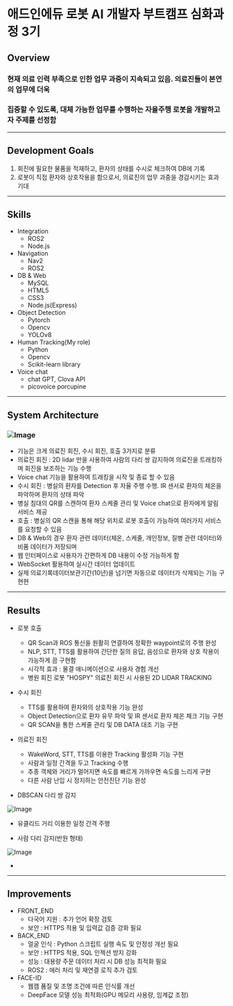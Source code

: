 # 애드인에듀 로봇 AI 개발자 부트캠프 심화과정 3기
## Overview
### 현재 의료 인력 부족으로 인한 업무 과중이 지속되고 있음. 의료진들이 본연의 업무에 더욱 
### 집중할 수 있도록, 대체 가능한 업무를 수행하는 자율주행 로봇을 개발하고자 주제를 선정함
---
## Development Goals
1. 회진에 필요한 물품을 적재하고, 환자의 상태를 수시로 체크하여 DB에 기록
2. 로봇이 직접 환자와 상호작용을 함으로서, 의료진의 업무 과중을 경감시키는 효과 기대
---
## Skills
+ Integration
  + ROS2
  + Node.js
+ Navigation
  + Nav2
  + ROS2
+ DB & Web
  + MySQL
  + HTML5
  + CSS3
  + Node.js(Express)
+ Object Detection
  + Pytorch
  + Opencv
  + YOLOv8
+ Human Tracking(My role)
  + Python
  + Opencv
  + Scikit-learn library
+ Voice chat
  + chat GPT, Clova API
  + picovoice porcupine
---
## System Architecture
### ![Image](https://github.com/user-attachments/assets/262f5f14-6bca-47e4-8d1d-fe531cd4f9ae)
+ 기능은 크게 의료진 회진, 수시 회진, 호출 3가지로 분류
+ 의료진 회진 : 2D lidar 만을 사용하여 사람의 다리 쌍 감지하여 의료진을 트래킹하며 회진을 보조하는 기능 수행
+ Voice chat 기능을 활용하여 트래킹을 시작 및 종료 할 수 있음
+ 수시 회진 :  병실의 환자를 Detection 후 자율 주행 수행. IR 센서로 환자의 체온을 파악하며 환자의 상태 파악
+ 병실 침대의 QR를 스캔하여 환자 스케줄 관리 및 Voice chat으로 환자에게 알림 서비스 제공
+ 호출 : 병실의 QR 스캔을 통해 해당 위치로 로봇 호출이 가능하여 여러가지 서비스를 요청할 수 있음
+ DB & Web의 경우 환자 관련 데이터(체온, 스케줄, 개인정보, 질병 관련 데이터)와 비품 데이터가 저장되며
+ 웹 인터페이스로 사용자가 간편하게 DB 내용이 수정 가능하게 함
+ WebSocket 활용하여 실시간 데이터 업데이트
+ 실제 의료기록데이터보관기간(10년)을 넘기면 자동으로 데이터가 삭제되는 기능 구현현
---
## Results
+ 로봇 호출
  + QR Scan과 ROS 통신을 원활히 연결하여 정확한 waypoint로의 주행 완성
  + NLP, STT, TTS를 활용하여 간단한 질의 응답, 음성으로 환자와 상호 작용이 가능하게 끔 구현함
  + 시각적 효과 : 물결 애니메이션으로 사용자 경험 개선
  + 병원 회진 로봇 "HOSPY" 의료진 회진 시 사용된 2D LIDAR TRACKING
+ 수시 회진 
  + TTS를 활용하여 환자와의 상호작용 기능 완성
  + Object Detection으로 환자 유무 파악 및 IR 센서로 환자 체온 체크 기능 구현
  + QR SCAN을 통한 스케줄 관리 및 DB DATA 대조 기능 구현
+ 의료진 회진
  + WakeWord, STT, TTS를 이용한 Tracking 활성화 기능 구현
  + 사람과 일정 간격을 두고 Tracking 수행
  + 추종 객체와 거리가 멀어지면 속도를 빠르게 가까우면 속도를 느리게 구현
  + 다른 사람 난입 시 정지하는 안전진단 기능 완성


+ DBSCAN 다리 쌍 감지

![Image](https://github.com/user-attachments/assets/f70bc9f9-ae2a-4732-8e86-57be7f170a79)



+ 유클리드 거리 이용한 일정 간격 주행





+ 사람 다리 감지(반원 형태)


![Image](https://github.com/user-attachments/assets/9de07419-af2f-48b7-96fa-dcd39ee8ab38)





+ 












---
## Improvements
+ FRONT_END
  + 다국어 지원 : 추가 언어 확장 검토
  + 보안 : HTTPS 적용 및 입력값 검증 강화 필요
+ BACK_END
  + 얼굴 인식 : Python 스크립트 실행 속도 및 안정성 개선 필요
  + 보안 : HTTPS 적용, SQL 인젝션 방지 강화
  + 성능 : 대용량 주문 데이터 처리 시 DB 성능 최적화 필요
  + ROS2 : 에러 처리 및 재연결 로직 추가 검토
+ FACE-ID
  + 웹캠 품질 및 조명 조건에 따른 인식률 개선
  + DeepFace 모델 성능 최적화(GPU 메모리 사용량, 임계값 조정)


